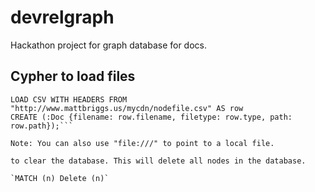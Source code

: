 # devrelgraph
Hackathon project for graph  database for docs.

## Cypher to load files

```USING PERIODIC COMMIT
LOAD CSV WITH HEADERS FROM "http://www.mattbriggs.us/mycdn/nodefile.csv" AS row
CREATE (:Doc {filename: row.filename, filetype: row.type, path: row.path});```

Note: You can also use "file:///" to point to a local file.

to clear the database. This will delete all nodes in the database.

`MATCH (n) Delete (n)`
